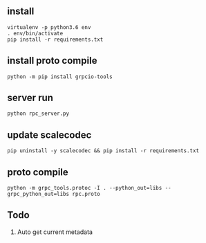 ## install

    virtualenv -p python3.6 env
    . env/bin/activate
    pip install -r requirements.txt
    
## install proto compile

    python -m pip install grpcio-tools

## server run
    
    python rpc_server.py

## update scalecodec

    pip uninstall -y scalecodec && pip install -r requirements.txt
    
## proto compile

    python -m grpc_tools.protoc -I . --python_out=libs --grpc_python_out=libs rpc.proto


## Todo 

1. Auto get current metadata